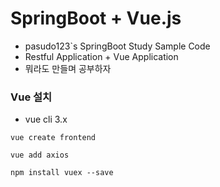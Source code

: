 # SpringBoot + Vue.js
* pasudo123`s SpringBoot Study Sample Code
* Restful Application + Vue Application
* 뭐라도 만들며 공부하자

### Vue 설치
* vue cli 3.x
```code
vue create frontend

vue add axios

npm install vuex --save
```

